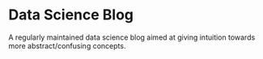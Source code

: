 # Data Science Blog

A regularly maintained data science blog aimed at giving intuition towards more abstract/confusing concepts.
